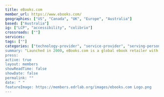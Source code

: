 ```yaml
---
title: eBooks.com
member_url: https://www.ebooks.com/
geographies: ["US", "Canada", "UK", "Europe", "Australia"]
based: ["Australia"]
ig: ["LCP", "accessibility", "colibrio"]
crossroads: [""]
services:
tags: [""]
categories: ["technology-provider", "service-provider", "serving-persons-with-print-disabilities", "provider-of-publishing-services", "retailer-bookseller”]
summary: "Launched in 2000, eBooks.com is a global ebook retailer with a reputation for innovation, integrity and independence. eBooks.com sells ebooks direct to millions of consumers around the world, with five local sales portals in the US, Canada, UK, Europe and Australia. The company also provides a range of digital book solutions to publishers. eBooks.com is privately held and run by its founders, life-long booksellers Stephen and Trudy Cole. It is the only independent ebook retailer that sells into every country in the world - plus Antarctica and the International Space Station. In addition to our popular e-bookstore, eBooks.com provides technical services to book publishers. Digital Comps is a system that enables publishers to send secure ebooks to reviewers and instructors. Ebook Engine enables publishers to sell ebooks direct to consumers from their own website. And publishers use our Ebook Collections platform to sell collections of their ebooks direct to institutions, bypassing dominant aggregators."
press:
active: true
layout: members
showReadTime: false
showDate: false
permalink: ""
date: " "
featureImage: https://members.edrlab.org/images/ebooks.com Logo.png
---
```

